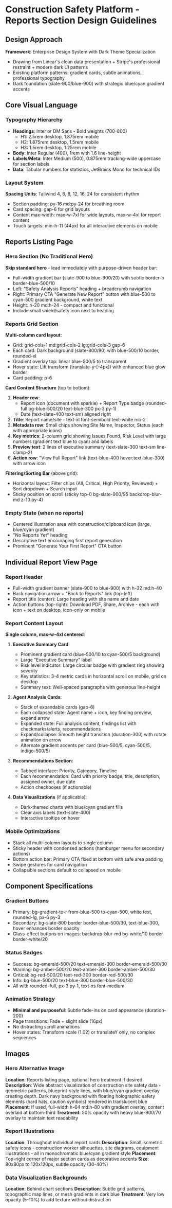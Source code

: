 # Construction Safety Platform - Reports Section Design Guidelines

## Design Approach
**Framework**: Enterprise Design System with Dark Theme Specialization
- Drawing from Linear's clean data presentation + Stripe's professional restraint + modern dark UI patterns
- Existing platform patterns: gradient cards, subtle animations, professional typography
- Dark foundation (slate-900/blue-900) with strategic blue/cyan gradient accents

## Core Visual Language

### Typography Hierarchy
- **Headings**: Inter or DM Sans - Bold weights (700-800)
  - H1: 2.5rem desktop, 1.875rem mobile
  - H2: 1.875rem desktop, 1.5rem mobile  
  - H3: 1.5rem desktop, 1.25rem mobile
- **Body**: Inter Regular (400), 1rem with 1.6 line-height
- **Labels/Meta**: Inter Medium (500), 0.875rem tracking-wide uppercase for section labels
- **Data**: Tabular numbers for statistics, JetBrains Mono for technical IDs

### Layout System
**Spacing Units**: Tailwind 4, 6, 8, 12, 16, 24 for consistent rhythm
- Section padding: py-16 md:py-24 for breathing room
- Card spacing: gap-6 for grid layouts
- Content max-width: max-w-7xl for wide layouts, max-w-4xl for report content
- Touch targets: min-h-11 (44px) for all interactive elements on mobile

## Reports Listing Page

### Hero Section (No Traditional Hero)
**Skip standard hero** - lead immediately with purpose-driven header bar:
- Full-width gradient bar (slate-900 to blue-900/20) with subtle border-b border-blue-500/10
- Left: "Safety Analysis Reports" heading + breadcrumb navigation
- Right: Primary CTA "Generate New Report" button with blue-500 to cyan-500 gradient background, white text
- Height: h-20 md:h-24 - compact and functional
- Include small shield/safety icon next to heading

### Reports Grid Section
**Multi-column card layout**:
- Grid: grid-cols-1 md:grid-cols-2 lg:grid-cols-3 gap-6
- Each card: Dark background (slate-800/90) with blue-500/10 border, rounded-xl
- Gradient overlay top: linear blue-500/5 to transparent
- Hover state: Lift transform (translate-y-[-4px]) with enhanced blue glow border
- Card padding: p-6

**Card Content Structure** (top to bottom):
1. **Header row**: 
   - Report icon (document with sparkle) + Report Type badge (rounded-full bg-blue-500/20 text-blue-300 px-3 py-1)
   - Date (text-slate-400 text-sm) aligned right
2. **Title**: Report name/site - text-xl font-semibold text-white mb-2
3. **Metadata row**: Small chips showing Site Name, Inspector, Status (each with appropriate icons)
4. **Key metrics**: 2-column grid showing Issues Found, Risk Level with large numbers (gradient text blue to cyan) and labels
5. **Preview text**: 2 lines of executive summary (text-slate-300 text-sm line-clamp-2)
6. **Action row**: "View Full Report" link (text-blue-400 hover:text-blue-300) with arrow icon

**Filtering/Sorting Bar** (above grid):
- Horizontal layout: Filter chips (All, Critical, High Priority, Reviewed) + Sort dropdown + Search input
- Sticky position on scroll (sticky top-0 bg-slate-900/95 backdrop-blur-md z-10 py-4)

### Empty State (when no reports)
- Centered illustration area with construction/clipboard icon (large, blue/cyan gradient)
- "No Reports Yet" heading
- Descriptive text encouraging first report generation
- Prominent "Generate Your First Report" CTA button

## Individual Report View Page

### Report Header
- Full-width gradient banner (slate-900 to blue-900) with h-32 md:h-40
- Back navigation arrow + "Back to Reports" link (top-left)
- Report title (center): Large heading with site name and date
- Action buttons (top-right): Download PDF, Share, Archive - each with icon + text on desktop, icon-only on mobile

### Report Content Layout
**Single column, max-w-4xl centered**:

1. **Executive Summary Card**:
   - Prominent gradient card (blue-500/10 to cyan-500/5 background)
   - Large "Executive Summary" label
   - Risk level indicator: Large circular badge with gradient ring showing severity
   - Key statistics: 3-4 metric cards in horizontal scroll on mobile, grid on desktop
   - Summary text: Well-spaced paragraphs with generous line-height

2. **Agent Analysis Cards**:
   - Stack of expandable cards (gap-6)
   - Each collapsed state: Agent name + icon, key finding preview, expand arrow
   - Expanded state: Full analysis content, findings list with checkmarks/alerts, recommendations
   - Expand/collapse: Smooth height transition (duration-300) with rotate animation on arrow
   - Alternate gradient accents per card (blue-500/5, cyan-500/5, indigo-500/5)

3. **Recommendations Section**:
   - Tabbed interface: Priority, Category, Timeline
   - Each recommendation: Card with priority badge, title, description, assigned owner, due date
   - Action checkboxes (if actionable)

4. **Data Visualizations** (if applicable):
   - Dark-themed charts with blue/cyan gradient fills
   - Clear axis labels (text-slate-400)
   - Interactive tooltips on hover

### Mobile Optimizations
- Stack all multi-column layouts to single column
- Sticky header with condensed actions (hamburger menu for secondary actions)
- Bottom action bar: Primary CTA fixed at bottom with safe area padding
- Swipe gestures for card navigation
- Collapsible sections default to collapsed on mobile

## Component Specifications

### Gradient Buttons
- Primary: bg-gradient-to-r from-blue-500 to-cyan-500, white text, rounded-lg, px-6 py-3
- Secondary: bg-slate-800 border border-blue-500/30, text-blue-300, hover enhances border opacity
- Glass-effect buttons on images: backdrop-blur-md bg-white/10 border border-white/20

### Status Badges
- Success: bg-emerald-500/20 text-emerald-300 border-emerald-500/30
- Warning: bg-amber-500/20 text-amber-300 border-amber-500/30
- Critical: bg-red-500/20 text-red-300 border-red-500/30
- Info: bg-blue-500/20 text-blue-300 border-blue-500/30
- All with rounded-full, px-3 py-1, text-xs font-medium

### Animation Strategy
- **Minimal and purposeful**: Subtle fade-ins on card appearance (duration-200)
- Page transitions: Fade + slight slide (16px)
- No distracting scroll animations
- Hover states: Transform scale (1.02) or translateY only, no complex sequences

## Images

### Hero Alternative Image
**Location**: Reports listing page, optional hero treatment if desired
**Description**: Wide abstract visualization of construction site safety data - geometric patterns, blueprint-style lines, with blue/cyan gradient overlay creating depth. Dark navy background with floating holographic safety elements (hard hats, caution symbols) rendered in translucent blue
**Placement**: If used, full-width h-64 md:h-80 with gradient overlay, content overlaid at bottom-third
**Treatment**: 50% opacity with heavy blue-900/70 overlay to maintain text readability

### Report Illustrations
**Location**: Throughout individual report cards
**Description**: Small isometric safety icons - construction worker silhouettes, site diagrams, equipment illustrations - all in monochromatic blue/cyan gradient style
**Placement**: Top-right corner of major section cards as decorative accents
**Size**: 80x80px to 120x120px, subtle opacity (30-40%)

### Data Visualization Backgrounds
**Location**: Behind chart sections
**Description**: Subtle grid patterns, topographic map lines, or mesh gradients in dark blue
**Treatment**: Very low opacity (5-10%) to add texture without distraction